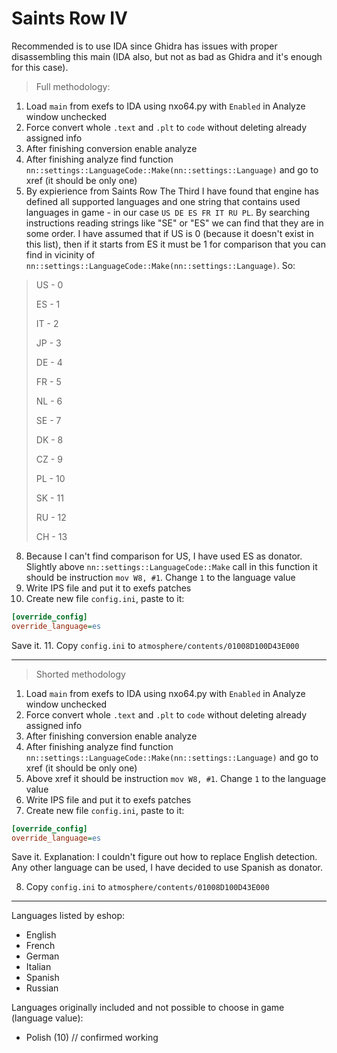 # Saints Row IV

Recommended is to use IDA since Ghidra has issues with proper disassembling this main (IDA also, but not as bad as Ghidra and it's enough for this case). 

> Full methodology:
1. Load `main` from exefs to IDA using nxo64.py with `Enabled` in Analyze window unchecked
2. Force convert whole `.text` and `.plt` to `code` without deleting already assigned info
3. After finishing conversion enable analyze
4. After finishing analyze find function `nn::settings::LanguageCode::Make(nn::settings::Language)` and go to xref (it should be only one)
5. By expierience from Saints Row The Third I have found that engine has defined all supported languages and one string that contains used languages in game - in our case `US DE ES FR IT RU PL`. 
By searching instructions reading strings like "SE" or "ES" we can find that they are in some order. I have assumed that if US is 0 (because it doesn't exist in this list), then if it starts from ES it must be 1 for comparison that you can find in vicinity of `nn::settings::LanguageCode::Make(nn::settings::Language)`. So:
> US - 0
>
> ES - 1
>
> IT - 2
>
> JP - 3
>
> DE - 4
>
> FR - 5
>
> NL - 6
>
> SE - 7
>
> DK - 8
>
> CZ - 9
>
> PL - 10
>
> SK - 11
>
> RU - 12
>
> CH - 13
8. Because I can't find comparison for US, I have used ES as donator. Slightly above `nn::settings::LanguageCode::Make` call in this function it should be instruction `mov W8, #1`. Change `1` to the language value
9. Write IPS file and put it to exefs patches
10. Create new file `config.ini`, paste to it:
```ini
[override_config]
override_language=es
```
Save it.
11. Copy `config.ini` to `atmosphere/contents/01008D100D43E000`

---

> Shorted methodology
1. Load `main` from exefs to IDA using nxo64.py with `Enabled` in Analyze window unchecked
2. Force convert whole `.text` and `.plt` to `code` without deleting already assigned info
3. After finishing conversion enable analyze
4. After finishing analyze find function `nn::settings::LanguageCode::Make(nn::settings::Language)` and go to xref (it should be only one)
5. Above xref it should be instruction `mov W8, #1`. Change `1` to the language value
6. Write IPS file and put it to exefs patches
7. Create new file `config.ini`, paste to it:
```ini
[override_config]
override_language=es
```
Save it.
Explanation: I couldn't figure out how to replace English detection. Any other language can be used, I have decided to use Spanish as donator.

8. Copy `config.ini` to `atmosphere/contents/01008D100D43E000`

---

Languages listed by eshop:
- English
- French
- German
- Italian
- Spanish 
- Russian

Languages originally included and not possible to choose in game (language value):
- Polish (10) // confirmed working
